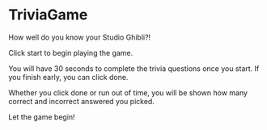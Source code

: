 # TriviaGame

How well do you know your Studio Ghibli?!

Click start to begin playing the game.

You will have 30 seconds to complete the trivia questions once you start.  If you finish early, you can click done.  

Whether you click done or run out of time, you will be shown how many correct and incorrect answered you picked.

Let the game begin!
